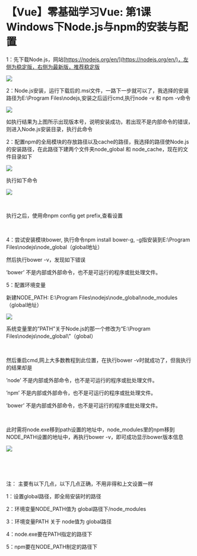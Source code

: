 # 【Vue】零基础学习Vue: 第1课 Windows下Node.js与npm的安装与配置


1：先下载Node.js，网站[https://nodejs.org/en/](https://nodejs.org/en/)，左侧为稳定版，右侧为最新版，推荐稳定版

![](https://img-blog.csdn.net/20170116212752155?watermark/2/text/aHR0cDovL2Jsb2cuY3Nkbi5uZXQvVHJhZ3VlWnc=/font/5a6L5L2T/fontsize/400/fill/I0JBQkFCMA==/dissolve/70/gravity/SouthEast)

2：Node.js安装，运行下载后的.msi文件，一路下一步就可以了，我选择的安装路径为E:\Program Files\nodejs,安装之后运行cmd,执行node -v 和 npm -v命令

![](https://img-blog.csdn.net/20170116213803113?watermark/2/text/aHR0cDovL2Jsb2cuY3Nkbi5uZXQvVHJhZ3VlWnc=/font/5a6L5L2T/fontsize/400/fill/I0JBQkFCMA==/dissolve/70/gravity/SouthEast)

如执行结果为上图所示出现版本号，说明安装成功，若出现不是内部命令的错误，则进入Node.js安装目录，执行此命令

2：配置npm的全局模块的存放路径以及cache的路径，我选择的路径使Node.js的安装路径，在此路径下建两个文件夹node_global 和 node_cache，现在的文件目录如下

![](https://img-blog.csdn.net/20170116215730047?watermark/2/text/aHR0cDovL2Jsb2cuY3Nkbi5uZXQvVHJhZ3VlWnc=/font/5a6L5L2T/fontsize/400/fill/I0JBQkFCMA==/dissolve/70/gravity/SouthEast)

执行如下命令

![](https://img-blog.csdn.net/20170829204234837?watermark/2/text/aHR0cDovL2Jsb2cuY3Nkbi5uZXQvVHJhZ3VlWnc=/font/5a6L5L2T/fontsize/400/fill/I0JBQkFCMA==/dissolve/70/gravity/Center)

 

执行之后，使用命npm config get prefix,查看设置

 

4：尝试安装模块bower, 执行命令npm install bower-g, -g指安装到E:\Program Files\nodejs\node_global（global地址）

然后执行bower -v，发现如下错误

’bower’ 不是内部或外部命令，也不是可运行的程序或批处理文件。

5：配置环境变量

新建NODE_PATH: E:\Program Files\nodejs\node_global\node_modules（global地址）

![](https://img-blog.csdn.net/20170829204313272?watermark/2/text/aHR0cDovL2Jsb2cuY3Nkbi5uZXQvVHJhZ3VlWnc=/font/5a6L5L2T/fontsize/400/fill/I0JBQkFCMA==/dissolve/70/gravity/Center)

系统变量里的”PATH”关于Node.js的那一个修改为“E:\Program Files\nodejs\node_global\”（global）

 

然后重启cmd,网上大多数教程到此位置，在执行bower -v时就成功了，但我执行的结果却是

’node’ 不是内部或外部命令，也不是可运行的程序或批处理文件。

’npm’ 不是内部或外部命令，也不是可运行的程序或批处理文件。

’bower’ 不是内部或外部命令，也不是可运行的程序或批处理文件。

 

此时需将node.exe移到path设置的地址中，node_modules里的npm移到NODE_PATH设置的地址中，再执行bower -v，即可成功显示bower版本信息

![](https://img-blog.csdn.net/20170116222505088?watermark/2/text/aHR0cDovL2Jsb2cuY3Nkbi5uZXQvVHJhZ3VlWnc=/font/5a6L5L2T/fontsize/400/fill/I0JBQkFCMA==/dissolve/70/gravity/SouthEast)

 

 

注： 主要有以下几点，以下几点正确，不用非得和上文设置一样

1：设置global路径，即全局安装时的路径

2：环境变量NODE_PATH值为 global路径下/node_modules

3：环境变量PATH 关于 node值为 global路径

4：node.exe要在PATH指定的路径下

5：npm要在NODE_PATH制定的路径下

